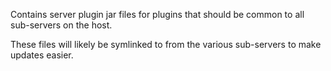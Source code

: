 Contains server plugin jar files for plugins that should be common to all sub-servers on the host.

These files will likely be symlinked to from the various sub-servers to make updates easier.
